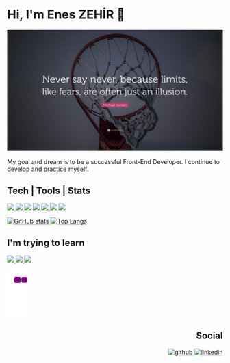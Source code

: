 # Hi, I'm Enes ZEHİR 👋

![](https://raw.githubusercontent.com/EnesZhr/EnesZhr/main/pictures/mj.jpg)


My goal and dream is to be a successful Front-End Developer. I continue to develop and practice myself.

## Tech | Tools | Stats

<p align='left'>
    <a href=''>
        <img src='https://img.shields.io/badge/c%23-%23239120.svg?style=for-the-badge&logo=c-sharp&logoColor=white' />
    </a>
      <a href=''>
        <img src='https://img.shields.io/badge/.NET-5C2D91?style=for-the-badge&logo=.net&logoColor=white' />
    </a>

  <a href=''>
        <img src='https://img.shields.io/badge/Microsoft_SQL_Server-CC2927?style=for-the-badge&logo=microsoft-sql-server&logoColor=white' />
    </a>
       <a href=''>
        <img src='https://img.shields.io/badge/HTML5-E34F26?style=for-the-badge&logo=html5&logoColor=white' />
    </a>
       <a href=''>
        <img src='https://img.shields.io/badge/CSS3-1572B6?style=for-the-badge&logo=css3&logoColor=white' />
    </a>
       <a href=''>
        <img src='https://img.shields.io/badge/JavaScript-323330?style=for-the-badge&logo=javascript&logoColor=F7DF1E' />
    </a>
       <a href=''>
        <img src='http://img.shields.io/badge/-VS%20Code-007ACC?style=flat&logo=visual-studio-code&logoColor=fff' />
    </a>
    
</p>
<p align="left">
    <a href="https://github.com/anuraghazra/github-readme-stats">
      <img src="https://github-readme-stats.vercel.app/api?username=EnesZhr&theme=dark&show_icons=true&&cache_seconds=1900&count_private=true" alt="GitHub stats" height="190" >  
    </a>
    <a href="https://github.com/anuraghazra/github-readme-stats">
      <img src="https://github-readme-stats.vercel.app/api/top-langs/?username=EnesZhr&theme=dark&layout=compact&langs_count=10" alt="Top Langs" heigth="190">
    </a>
</p>

<!-- Im trying to learn-->
## I'm trying to learn 

<p align="left">
      <a href=''>
        <img src='https://img.shields.io/badge/Rust-000000?style=for-the-badge&logo=rust&logoColor=white' />
    </a>
         <a href=''>
        <img src='https://img.shields.io/badge/React-20232A?style=for-the-badge&logo=react&logoColor=61DAFB' />
    </a>
        <a href=''>
        <img src='https://img.shields.io/badge/React_Native-20232A?style=for-the-badge&logo=react&logoColor=61DAFB' />
    </a>
    
</p>

![Snake Eating away my contributions](https://github.com/EnesZhr/EnesZhr/blob/output/github-contribution-grid-snake.gif)


<h2 align='right'> Social </h2>
<p align="right">
    <a href="https://github.com/EnesZhr">
        <img src='https://img.shields.io/badge/GitHub-100000?style=for-the-badge&logo=github&logoColor=white' alt='github' height='30'>
    </a>
    <a href="https://www.linkedin.com/in/enes-zehir/">
        <img src=https://img.shields.io/badge/LinkedIn-0077B5?style=for-the-badge&logo=linkedin&logoColor=white' alt='linkedin' height='30'>
    </a>
</p>